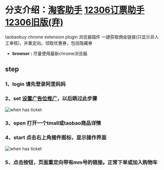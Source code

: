 # 分支介绍：[淘客助手](https://github.com/ouqinglai/12306buy/tree/taobaobuy) [12306订票助手](https://github.com/ouqinglai/12306buy) [12306旧版(弃)](https://github.com/ouqinglai/12306buy/tree/old_dama)
taobaobuy chrome extension plugin 浏览器插件
一键获取佣金链接(只显示非人工审核)，并重定向。领取优惠券，包括隐藏券
* **browser :** 尽量使用最新chrome浏览器.

## step

### 1、login 请先登录阿里妈妈

### 2、set [设置广告位推广](http://pub.alimama.com/myunion.htm?spm=0.0.0.0.NnFGk2#!/manage/site/site?spm=0.0.0.0.NnFGk2&tab=4&toPage=1)，以后跳过此步骤
![when has ticket](https://github.com/ouqinglai/12306buy/blob/taobaobuy/screenshot/register.png)

### 3、open 打开一个tmall或taobao商品详情

### 4、start 点击右上角插件图标，显示操作界面
![when has ticket](https://github.com/ouqinglai/12306buy/blob/taobaobuy/screenshot/main.png)

### 5、点击按钮，页面重定向带有mm号的链接。正常下单或加入购物车